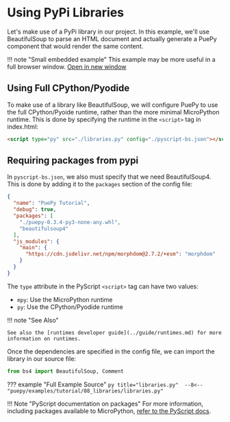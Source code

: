 # Using PyPi Libraries

Let's make use of a PyPi library in our project. In this example, we'll use BeautifulSoup to parse an HTML document and actually generate a PuePy component that would render the same content.

<puepy src="https://kkinder.pyscriptapps.com/puepy-tutorial/latest/tutorial/08_libraries/index.html" edit="https://pyscript.com/@kkinder/puepy-tutorial/latest" height="40em"/>

!!! note "Small embedded example"
    This example may be more useful in a full browser window. [Open in new window](https://kkinder.pyscriptapps.com/puepy-tutorial/latest/tutorial/08_libraries/index.html)

## Using Full CPython/Pyodide

To make use of a library like BeautifulSoup, we will configure PuePy to use the full CPython/Pyoide runtime, rather than the more minimal MicroPython runtime. This is done by specifying the runtime in the `<script>` tag in index.html:

```html
<script type="py" src="./libraries.py" config="./pyscript-bs.json"></script>
```

## Requiring packages from pypi

In `pyscript-bs.json`, we also must specify that we need BeautifulSoup4. This is done by adding it to the `packages` section of the config file:

```json title="pyscript-bs.json" hl_lines="6"
{
  "name": "PuePy Tutorial",
  "debug": true,
  "packages": [
    "./puepy-0.3.4-py3-none-any.whl",
    "beautifulsoup4"
  ],
  "js_modules": {
    "main": {
      "https://cdn.jsdelivr.net/npm/morphdom@2.7.2/+esm": "morphdom"
    }
  }
}
```

The `type` attribute in the PyScript `<script>` tag can have two values:

- `mpy`: Use the MicroPython runtime
- `py`: Use the CPython/Pyodide runtime

!!! note "See Also"

    See also the [runtimes developer guide](../guide/runtimes.md) for more information on runtimes.

Once the dependencies are specified in the config file, we can import the library in our source file:

``` python
from bs4 import BeautifulSoup, Comment
```

??? example "Full Example Source"
    ``` py title="libraries.py" 
    --8<-- "puepy/examples/tutorial/08_libraries/libraries.py"
    ```

!!! Note "PyScript documentation on packages"
    For more information, including packages available to 
    MicroPython, [refer to the PyScript docs](https://docs.pyscript.net/2024.6.2/user-guide/configuration/#packages).